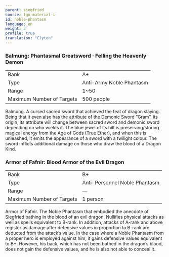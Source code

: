 ```yaml
---
parent: siegfried
source: fgo-material-i
id: noble-phantasm
language: en
weight: 3
profile: true
translation: "Clyton"
---
```


### Balmung: Phantasmal Greatsword · Felling the Heavenly Demon

<table>
  <tr><td>Rank</td><td>A+</td></tr>
  <tr><td>Type</td><td>Anti-Army Noble Phantasm</td></tr>
  <tr><td>Range</td><td>1~50</td></tr>
  <tr><td>Maximum Number of Targets</td><td>500 people</td></tr>
</table>

Balmung.
A cursed sacred sword that achieved the feat of dragon slaying. Being that it even also has the attribute of the Demonic Sword “Gram”, its origin, its attribute will change between sacred sword and demonic sword depending on who wields it. The blue jewel of its hilt is preserving/storing magical energy from the Age of Gods (True Ether), and when this is unleashed, it emits the appearance of a sword with a twilight colour. The sword inflicts additional damage on those who draw the blood of a Dragon Kind.

### Armor of Fafnir: Blood Armor of the Evil Dragon

<table>
  <tr><td>Rank</td><td>B+</td></tr>
  <tr><td>Type</td><td>Anti-Personnel Noble Phantasm</td></tr>
  <tr><td>Range</td><td>—</td></tr>
  <tr><td>Maximum Number of Targets</td><td>1 person</td></tr>
</table>

Armor of Fafnir.
The Noble Phantasm that embodied the anecdote of Siegfried bathing in the blood of an evil dragon. Nullifies physical attacks as well as spells equivalent to B-rank. In addition, attacks of A-rank and above register as damage after defensive values in proportion to B-rank are deducted from the attack’s value. In the case where a Noble Phantasm from a proper hero is employed against him, it gains defensive values equivalent to B+. However, his back, which has not been bathed in the dragon’s blood, does not gain the defensive values, and he is also not able to conceal it.
